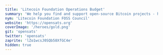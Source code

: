 ```yaml
---
title: 'Litecoin Foundation Operations Budget'
summary: 'We help you find and support open-source Bitcoin projects - helping create a better tomorrow, today.'
nym: 'Litecoin Foundation FOSS Council'
website: 'https://opensats.org'
coverImage: '/heroes/gold.png'
git: 'opensats'
twitter: 'opensats'
zaprite: 'lZo1wcsJ0SQb58XfGC4e'
hidden: true
---
```


